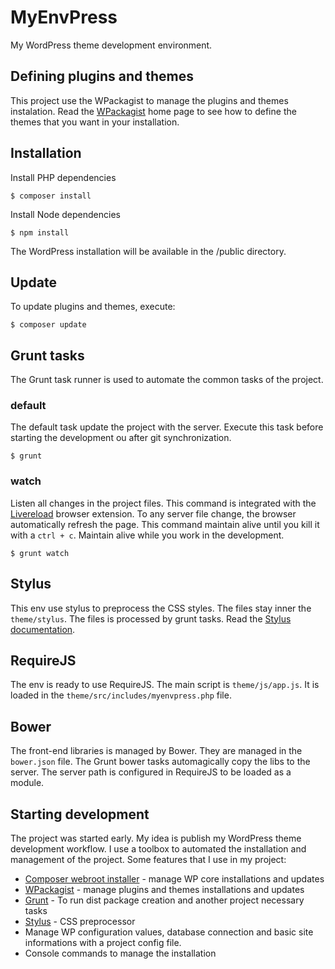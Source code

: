 # MyEnvPress

My WordPress theme development environment.

## Defining plugins and themes

This project use the WPackagist to manage the plugins and themes instalation. Read the [WPackagist](http://wpackagist.org/) home page to see how to define the themes that you want in your installation.

## Installation

Install PHP dependencies

	$ composer install
	
Install Node dependencies

	$ npm install

The WordPress installation will be available in the /public directory.

## Update

To update plugins and themes, execute:

	$ composer update
	
## Grunt tasks

The Grunt task runner is used to automate the common tasks of the project.

### default

The default task update the project with the server. Execute this task before starting the development ou after git synchronization.

	$ grunt
	
### watch

Listen all changes in the project files. This command is integrated with the [Livereload](http://livereload.com/extensions/) browser extension. To any server file change, the browser automatically refresh the page. This command maintain alive until you kill it with a `ctrl + c`. Maintain alive while you work in the development.

	$ grunt watch
	
## Stylus

This env use stylus to preprocess the CSS styles. The files stay inner the `theme/stylus`. The files is processed by grunt tasks. Read the [Stylus documentation](http://stylus-lang.com/).

## RequireJS

The env is ready to use RequireJS. The main script is `theme/js/app.js`. It is loaded in the `theme/src/includes/myenvpress.php` file.

## Bower

The front-end libraries is managed by Bower. They are managed in the `bower.json` file. The Grunt bower tasks automagically copy the libs to the server. The server path is configured in RequireJS to be loaded as a module. 

## Starting development

The project was started early. My idea is publish my WordPress theme development workflow. I use a toolbox to automated the installation and management of the project. Some features that I use in my project:

* [Composer webroot installer](https://github.com/fancyguy/webroot-installer) - manage WP core installations and updates
* [WPackagist](http://wpackagist.org/) - manage plugins and themes installations and updates
* [Grunt](http://gruntjs.com/) - To run dist package creation and another project necessary tasks
* [Stylus](http://stylus-lang.com/) - CSS preprocessor
* Manage WP configuration values, database connection and basic site informations with a project config file.
* Console commands to manage the installation
